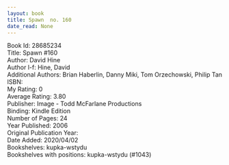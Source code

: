 ```yaml
---
layout: book
title: Spawn  no. 160
date_read: None
---
```


Book Id: 28685234<br />
Title: Spawn #160<br />
Author: David Hine<br />
Author l-f: Hine, David<br />
Additional Authors: Brian Haberlin, Danny Miki, Tom Orzechowski, Philip Tan<br />
ISBN: <br />
My Rating: 0<br />
Average Rating: 3.80<br />
Publisher: Image - Todd McFarlane Productions<br />
Binding: Kindle Edition<br />
Number of Pages: 24<br />
Year Published: 2006<br />
Original Publication Year: <br />
Date Added: 2020/04/02<br />
Bookshelves: kupka-wstydu<br />
Bookshelves with positions: kupka-wstydu (#1043)<br />

